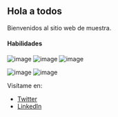 ## Hola a todos

Bienvenidos al sitio web de muestra.



#### Habilidades

![image](https://img.shields.io/badge/HTML5-E34F26?style=for-the-badge&logo=html5&logoColor=white)
![image](https://img.shields.io/badge/CSS3-1572B6?style=for-the-badge&logo=css3&logoColor=white)
![image](https://img.shields.io/badge/JavaScript-323330?style=for-the-badge&logo=javascript&logoColor=F7DF1E)

![image](https://img.shields.io/badge/.NET-5C2D91?style=for-the-badge&logo=.net&logoColor=white)
![image](https://img.shields.io/badge/MySQL-00000F?style=for-the-badge&logo=mysql&logoColor=white)

Visítame en:
- [Twitter](https://twitter.com/sjziprog88)
- [LinkedIn](https://www.linkedin.com/in/sebastián-zanetta/)
